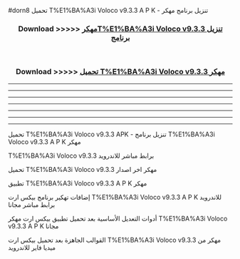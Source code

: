 #dorn8 تحميل T%E1%BA%A3i Voloco v9.3.3 A P K - تنزيل برنامج مهكر



<div align="center">
<h3>Download >>>>> <a href="https://runaway1.web.app/?sq=T%E1%BA%A3i Voloco v9.3.3">مهكرT%E1%BA%A3i Voloco v9.3.3 تنزيل برنامج</a></h3><br>

<h3>Download >>>>> <a href="https://runaway1.web.app/?sq=T%E1%BA%A3i Voloco v9.3.3">تحميل T%E1%BA%A3i Voloco v9.3.3 مهكر</a></h3>
</div>


----------------------------------------------------------

----------------------------------------------------------

----------------------------------------------------------

----------------------------------------------------------

----------------------------------------------------------

----------------------------------------------------------

----------------------------------------------------------

تحميل T%E1%BA%A3i Voloco v9.3.3 APK - تنزيل برنامج T%E1%BA%A3i Voloco v9.3.3 A P K مهكر

T%E1%BA%A3i Voloco v9.3.3 برابط مباشر للاندرويد

تحميل T%E1%BA%A3i Voloco v9.3.3 مهكر اخر اصدار

تطبيق T%E1%BA%A3i Voloco v9.3.3 A P K مهكر

إضافات تهكير برنامج بيكس ارت T%E1%BA%A3i Voloco v9.3.3 A P K للاندرويد برابط مباشر مجانا

أدوات التعديل الأساسية بعد تحميل تطبيق بيكس ارت مهكر T%E1%BA%A3i Voloco v9.3.3 A P K مجانا

القوالب الجاهزة بعد تحميل بيكس ارت T%E1%BA%A3i Voloco v9.3.3 مهكر من ميديا فاير للاندرويد


